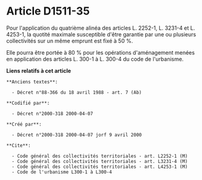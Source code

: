 # Article D1511-35

Pour l'application du quatrième alinéa des articles L. 2252-1, L. 3231-4 et L. 4253-1, la quotité maximale susceptible d'être
garantie par une ou plusieurs collectivités sur un même emprunt est fixé à 50 %.

Elle pourra être portée à 80 % pour les opérations d'aménagement menées en application des articles L. 300-1 à L. 300-4 du
code de l'urbanisme.

**Liens relatifs à cet article**

	**Anciens textes**:

	  - Décret n°88-366 du 18 avril 1988 - art. 7 (Ab)

	**Codifié par**:

	  - Décret n°2000-318 2000-04-07

	**Créé par**:

	  - Décret n°2000-318 2000-04-07 jorf 9 avril 2000

	**Cite**:

	  - Code général des collectivités territoriales - art. L2252-1 (M)
	  - Code général des collectivités territoriales - art. L3231-4 (M)
	  - Code général des collectivités territoriales - art. L4253-1 (M)
	  - Code de l'urbanisme L300-1 à L300-4
